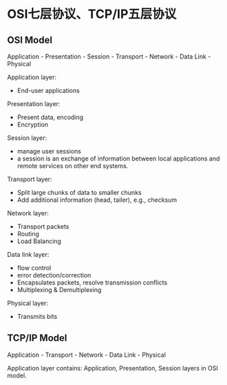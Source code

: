 # OSI七层协议、TCP/IP五层协议

## OSI Model
Application - Presentation - Session - Transport - Network - Data Link - Physical

Application layer:
- End-user applications

Presentation layer:
- Present data, encoding
- Encryption

Session layer:
- manage user sessions
- a session is an exchange of information between local applications and remote services on other end systems.

Transport layer:
- Split large chunks of data to smaller chunks
- Add additional information (head, tailer), e.g., checksum

Network layer:
- Transport packets
- Routing
- Load Balancing

Data link layer:
- flow control
- error detection/correction
- Encapsulates packets, resolve transmission conflicts
- Multiplexing & Demultiplexing

Physical layer:
- Transmits bits

## TCP/IP Model
Application - Transport - Network - Data Link - Physical

Application layer contains: Application, Presentation, Session layers in OSI model.
